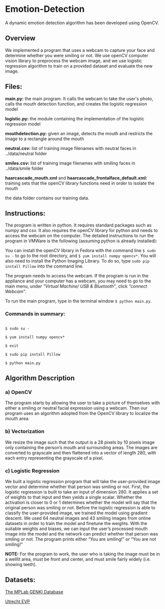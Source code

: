 # Emotion-Detection
A dynamic emotion detection algorithm has been developed using OpenCV.

## Overview
We implemented a program that uses a webcam to capture your face and determine whether you were smiling or not. We use openCV computer vision library to preprocess the webcam image, and we use logistic regression algorithm to train on a provided dataset and evaluate the new image.

## Files:
__main.py:__ the main program. It calls the webcam to take the user's photo, calls the mouth detection function, and creates the logistic regression model

__logistic.py:__ the module containing the implementation of the logistic regression model

__mouthdetection.py:__ given an image, detects the mouth and restricts the image to a rectangle around the mouth

__neutral.csv:__ list of training image filenames with neutral faces in ../data/neutral folder

__smiles.csv:__ list of training image filenames with smiling faces in ../data/smile folder

__haarcascade_mouth.xml__ and __haarcascade_frontalface_default.xml:__ training sets that the openCV library functions need in order to isolate the mouth

the data folder contains our training data.

## Instructions:
The program is written in python. It requires standard packages such as numpy and csv. It also requires the openCV library for python and needs to access the webcam on the computer. The detailed instructions to run the program in VMWare is the following (assuming python is already installed):

You can install the openCV library in Fedora with the command line `$ sudo su -` to go to the root directory, and `$ yum install numpy opencv*`. You will also need to install the Python Imaging Library. To do so, type `sudo pip install Pillow` into the command line.

The program needs to access the webcam. If the program is run in the appliance and your computer has a webcam, you may need to go to the main menu, under _“Virtual Machine/ USB & Bluetooth”_, click _“connect Webcam”_.

To run the main program, type in the terminal window `$ python main.py`.

### Commands in summary:

```shell

$ sudo su -

$ yum install numpy opencv*

$ exit

$ sudo pip install Pillow

$ python main.py

```

## Algorithm Description
### a) OpenCV
The program starts by allowing the user to take a picture of themselves with either a smiling or neutral facial expression using a webcam. Then our program uses an algorithm adopted from the OpenCV library to localize the mouth area.

### b) Vectorization
We resize the image such that the output is a 28 pixels by 10 pixels image only containing the person’s mouth and surrounding areas. The images are converted to grayscale and then flattened into a vector of length 280, with each entry representing the grayscale of a pixel.

### c) Logistic Regression
We built a logistic regression program that will take the user-­provided image vector and determine whether that person was smiling or not. First, the logistic regression is built to take an input of dimension 280. It applies a set of weights to that input and then yields a single scalar. Whether the activation is closer to 0 or 1 determines whether the model will say that the original person was smiling or not.
Before the logistic regression is able to classify the user­-provided image, we trained the model using gradient descent. We used 64 neutral images and 43 smiling images from online datasets in order to train the model and fine­tune the weights. With the suitable weights and biases, we can input the user’s processed mouth image into the model and the network can predict whether that person was smiling or not. The program prints either “You are smiling!” or “You are not smiling!”


__NOTE:__ For the program to work, the user who is taking the image must be in a well­lit area, must be front and center, and must smile fairly widely (i.e. showing teeth).

## Datasets:
[The MPLab GENKI Database](http://mplab.ucsd.edu)

[Utrecht EVP](http://pics.psych.stir.ac.uk/2D_face_sets.htm)

